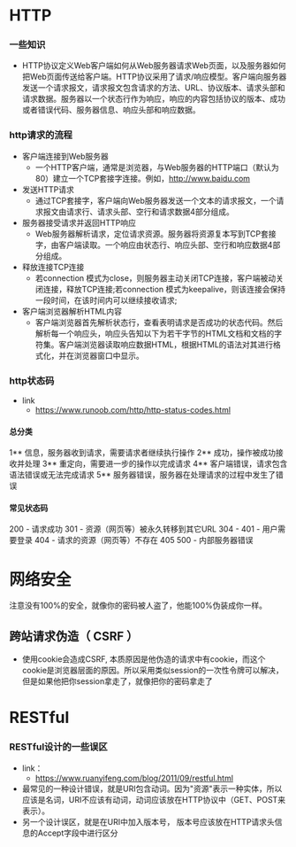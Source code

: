 # HTTP 
### 一些知识
- HTTP协议定义Web客户端如何从Web服务器请求Web页面，以及服务器如何把Web页面传送给客户端。HTTP协议采用了请求/响应模型。客户端向服务器发送一个请求报文，请求报文包含请求的方法、URL、协议版本、请求头部和请求数据。服务器以一个状态行作为响应，响应的内容包括协议的版本、成功或者错误代码、服务器信息、响应头部和响应数据。
### http请求的流程
- 客户端连接到Web服务器
    - 一个HTTP客户端，通常是浏览器，与Web服务器的HTTP端口（默认为80）建立一个TCP套接字连接。例如，http://www.baidu.com
- 发送HTTP请求
    - 通过TCP套接字，客户端向Web服务器发送一个文本的请求报文，一个请求报文由请求行、请求头部、空行和请求数据4部分组成。
- 服务器接受请求并返回HTTP响应
    - Web服务器解析请求，定位请求资源。服务器将资源复本写到TCP套接字，由客户端读取。一个响应由状态行、响应头部、空行和响应数据4部分组成。
- 释放连接TCP连接
    - 若connection 模式为close，则服务器主动关闭TCP连接，客户端被动关闭连接，释放TCP连接;若connection 模式为keepalive，则该连接会保持一段时间，在该时间内可以继续接收请求;
- 客户端浏览器解析HTML内容
    - 客户端浏览器首先解析状态行，查看表明请求是否成功的状态代码。然后解析每一个响应头，响应头告知以下为若干字节的HTML文档和文档的字符集。客户端浏览器读取响应数据HTML，根据HTML的语法对其进行格式化，并在浏览器窗口中显示。

### http状态码
- link
    - https://www.runoob.com/http/http-status-codes.html
#### 总分类
1**	信息，服务器收到请求，需要请求者继续执行操作
2**	成功，操作被成功接收并处理
3**	重定向，需要进一步的操作以完成请求
4**	客户端错误，请求包含语法错误或无法完成请求
5**	服务器错误，服务器在处理请求的过程中发生了错误
#### 常见状态码
200 - 请求成功
301 - 资源（网页等）被永久转移到其它URL
304 - 
401 - 用户需要登录
404 - 请求的资源（网页等）不存在
405 
500 - 内部服务器错误

# 网络安全
注意没有100%的安全，就像你的密码被人盗了，他能100%伪装成你一样。
## 跨站请求伪造（ CSRF ）
- 使用cookie会造成CSRF, 本质原因是他伪造的请求中有cookie，而这个cookie是浏览器层面的原因。所以采用类似session的一次性令牌可以解决，但是如果他把你session拿走了，就像把你的密码拿走了

# RESTful
### RESTful设计的一些误区
- link： 
    - https://www.ruanyifeng.com/blog/2011/09/restful.html
- 最常见的一种设计错误，就是URI包含动词。因为"资源"表示一种实体，所以应该是名词，URI不应该有动词，动词应该放在HTTP协议中（GET、POST来表示）。
- 另一个设计误区，就是在URI中加入版本号， 版本号应该放在HTTP请求头信息的Accept字段中进行区分